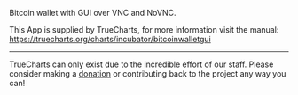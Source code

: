 Bitcoin wallet with GUI over VNC and NoVNC.&#xD;


This App is supplied by TrueCharts, for more information visit the manual: https://truecharts.org/charts/incubator/bitcoinwalletgui

---

TrueCharts can only exist due to the incredible effort of our staff.
Please consider making a [donation](https://truecharts.org/docs/about/sponsor) or contributing back to the project any way you can!
